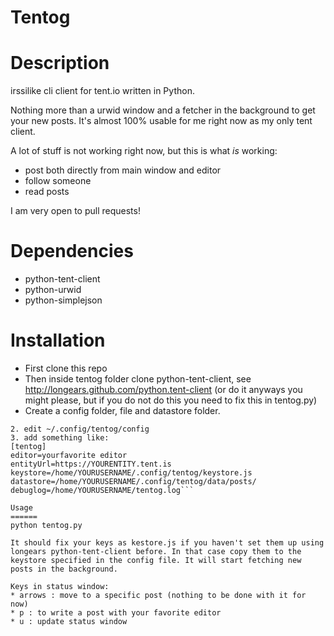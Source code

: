 Tentog
======

Description
======
irssilike cli client for tent.io written in Python.

Nothing more than a urwid window and a fetcher in the background to get your new posts.
It's almost 100% usable for me right now as my only tent client.

A lot of stuff is not working right now, but this is what _is_ working:
* post both directly from main window and editor
* follow someone
* read posts

I am very open to pull requests!

Dependencies
======
* python-tent-client
* python-urwid
* python-simplejson

Installation
======
* First clone this repo
* Then inside tentog folder clone python-tent-client, see http://longears.github.com/python.tent-client
  (or do it anyways you might please, but if you do not do this you need to fix this in tentog.py)
* Create a config folder, file and datastore folder.
```1. mkdir -p ~/.config/tentog/data/posts/
2. edit ~/.config/tentog/config
3. add something like:
[tentog]
editor=yourfavorite editor
entityUrl=https://YOURENTITY.tent.is
keystore=/home/YOURUSERNAME/.config/tentog/keystore.js
datastore=/home/YOURUSERNAME/.config/tentog/data/posts/
debuglog=/home/YOURUSERNAME/tentog.log```

Usage
======
python tentog.py

It should fix your keys as kestore.js if you haven't set them up using longears python-tent-client before. In that case copy them to the keystore specified in the config file. It will start fetching new posts in the background.

Keys in status window:
* arrows : move to a specific post (nothing to be done with it for now) 
* p : to write a post with your favorite editor
* u : update status window
